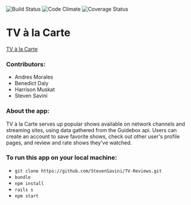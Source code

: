 ![Build Status](https://codeship.com/projects/8adc15e0-0688-0135-c77a-621c5691c49a/status?branch=master)
![Code Climate](https://codeclimate.com/github/StevenSavini/TV-Reviews.png)
![Coverage Status](https://coveralls.io/repos/github/StevenSavini/TV-Reviews/badge.png?branch=master)


# TV à la Carte

[TV à la Carte](https://tv-reviews.herokuapp.com)

### Contributors:

* Andres Morales
* Benedict Daly
* Harrison Muskat
* Steven Savini

### About the app:

TV à la Carte serves up popular shows available on network channels and streaming sites, using data gathered from the Guidebox api. Users can create an account to save favorite shows, check out other user's profile pages, and review and rate shows they've watched.

### To run this app on your local machine:

* `git clone https://github.com/StevenSavini/TV-Reviews.git`
* `bundle`
* `npm install`
* `rails s`
* `npm start`
